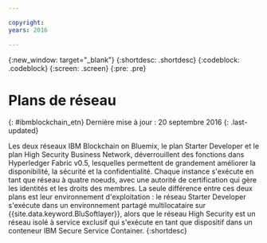 ```yaml
---

copyright:
years: 2016

---
```


{:new_window: target="_blank"}
{:shortdesc: .shortdesc}
{:codeblock: .codeblock}
{:screen: .screen}
{:pre: .pre}


# Plans de réseau
{: #ibmblockchain_etn}
Dernière mise à jour : 20 septembre 2016
{: .last-updated}

Les deux réseaux IBM Blockchain on Bluemix, le plan Starter Developer et le plan High Security Business Network, déverrouillent des fonctions dans Hyperledger Fabric v0.5, lesquelles permettent de grandement améliorer la disponibilité, la sécurité et la confidentialité. Chaque instance s'exécute en tant que réseau à quatre noeuds, avec une autorité de certification qui gère les identités et les droits des membres. La seule différence entre ces deux plans est leur environnement d'exploitation : le réseau Starter Developer s'exécute dans un environnement partagé multilocataire sur {{site.data.keyword.BluSoftlayer}}, alors que le réseau High Security est un réseau isolé à service exclusif qui s'exécute en tant que dispositif dans un conteneur IBM Secure Service Container.
{:shortdesc}

<!---The High-Security business network provides important capabilities above and beyond the two-node multi-tenant developer service on Softlayer (aimed towards application development; writing chaincode and experimenting with APIs).  The high security plan supplies your own private blockchain test environment, which has been vetted and secured by IBM.  With the following features, your dedicated and high security environment enables you to take the next step towards preparing your organization for enterprise blockchain networks:~~

~~1. A dedicated four-node blockchain network; single-tenant with no shared resources~~
~~2. An IBM-certified version of the latest Hyperledger fabric, along with mechanisms to unlock inherent identity and security features~~
~~3. Isolation and protection from system and platform administrators, root users, and unauthorized users.~~
~~4. Verified test cases for security, consensus, availability, and performance--->
